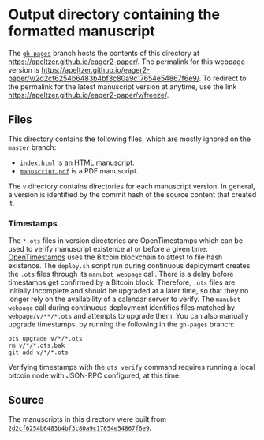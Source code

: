 # Output directory containing the formatted manuscript

The [`gh-pages`](https://github.com/apeltzer/eager2-paper/tree/gh-pages) branch hosts the contents of this directory at <https://apeltzer.github.io/eager2-paper/>.
The permalink for this webpage version is <https://apeltzer.github.io/eager2-paper/v/2d2cf6254b6483b4bf3c80a9c17654e54867f6e9/>.
To redirect to the permalink for the latest manuscript version at anytime, use the link <https://apeltzer.github.io/eager2-paper/v/freeze/>.

## Files

This directory contains the following files, which are mostly ignored on the `master` branch:

+ [`index.html`](index.html) is an HTML manuscript.
+ [`manuscript.pdf`](manuscript.pdf) is a PDF manuscript.

The `v` directory contains directories for each manuscript version.
In general, a version is identified by the commit hash of the source content that created it.

### Timestamps

The `*.ots` files in version directories are OpenTimestamps which can be used to verify manuscript existence at or before a given time.
[OpenTimestamps](https://opentimestamps.org/) uses the Bitcoin blockchain to attest to file hash existence.
The `deploy.sh` script run during continuous deployment creates the `.ots` files through its `manubot webpage` call.
There is a delay before timestamps get confirmed by a Bitcoin block.
Therefore, `.ots` files are initially incomplete and should be upgraded at a later time, so that they no longer rely on the availability of a calendar server to verify.
The `manubot webpage` call during continuous deployment identifies files matched by `webpage/v/**/*.ots` and attempts to upgrade them.
You can also manually upgrade timestamps, by running the following in the `gh-pages` branch:

```shell
ots upgrade v/*/*.ots
rm v/*/*.ots.bak
git add v/*/*.ots
```

Verifying timestamps with the `ots verify` command requires running a local bitcoin node with JSON-RPC configured, at this time.

## Source

The manuscripts in this directory were built from
[`2d2cf6254b6483b4bf3c80a9c17654e54867f6e9`](https://github.com/apeltzer/eager2-paper/commit/2d2cf6254b6483b4bf3c80a9c17654e54867f6e9).
